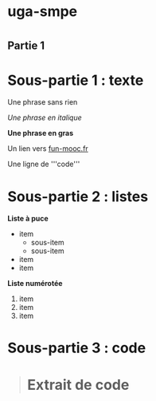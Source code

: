 # uga-smpe
# <h2> Partie 1

# <h1> Sous-partie 1 : texte

Une phrase sans rien

*Une phrase en italique*

**Une phrase en gras**

Un lien vers [fun-mooc.fr](https://www.fun-mooc.fr)

Une ligne de '''code'''

# <h1> Sous-partie 2 : listes

**Liste à puce**

- item
	- sous-item
	- sous-item
- item
- item

**Liste numérotée**

1. item
2. item
3. item

# <h1> Sous-partie 3 : code

> # Extrait de code


